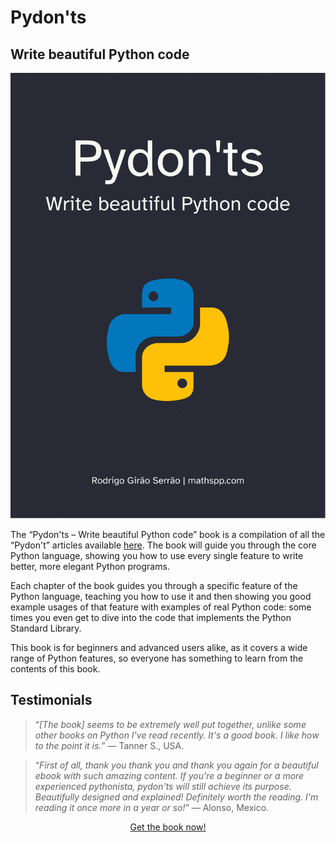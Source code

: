 # Pydon'ts

## Write beautiful Python code

![](pydonts.svg?classes=float-right&resize=400,500)

The “Pydon'ts – Write beautiful Python code” book is a compilation of all the “Pydon't” articles available [here](/blog/pydonts).
The book will guide you through the core Python language, showing you how to use every single feature to write better, more elegant Python programs.

Each chapter of the book guides you through a specific feature of the Python language, teaching you how to use it and then showing you good example usages of that feature with examples of real Python code: some times you even get to dive into the code that implements the Python Standard Library.

This book is for beginners and advanced users alike, as it covers a wide range of Python features, so everyone has something to learn from the contents of this book.

<p style="clear:both"></p>

## Testimonials

 > “*[The book] seems to be extremely well put together, unlike some other books on Python I've read recently. It's a good book. I like how to the point it is.*” ― Tanner S., USA.

<!---->

 > “*First of all, thank you thank you and thank you again for a beautiful ebook with such amazing content. If you're a beginner or a more experienced pythonista, pydon'ts will still achieve its purpose. Beautifully designed and explained! Definitely worth the reading. I'm reading it once more in a year or so!*” ― Alonso, Mexico.

<div style="display:flex; justify-content:center">
<a class="gumroad-button" href="https://gumroad.com/l/gfKOV" target="_blank">Get the book now!</a>
</div>
